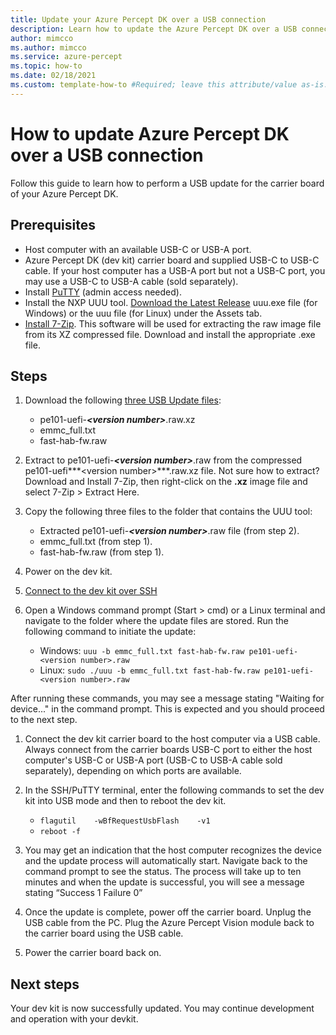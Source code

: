 ```yaml
---
title: Update your Azure Percept DK over a USB connection
description: Learn how to update the Azure Percept DK over a USB connection
author: mimcco
ms.author: mimcco
ms.service: azure-percept
ms.topic: how-to
ms.date: 02/18/2021
ms.custom: template-how-to #Required; leave this attribute/value as-is.
---
```


# How to update Azure Percept DK over a USB connection

Follow this guide to learn how to perform a USB update for the carrier board of your Azure Percept DK.

## Prerequisites
- Host computer with an available USB-C or USB-A port.
- Azure Percept DK (dev kit) carrier board and supplied USB-C to USB-C cable. If your host computer has a USB-A port but not a USB-C port, you may use a USB-C to USB-A cable (sold separately).
- Install [PuTTY](https://www.chiark.greenend.org.uk/~sgtatham/putty/latest.html) (admin access needed).
- Install the NXP UUU tool. [Download the Latest Release](https://github.com/NXPmicro/mfgtools/releases) uuu.exe file (for Windows) or the uuu file (for Linux) under the Assets tab.
- [Install 7-Zip](https://www.7-zip.org/). This software will be used for extracting the raw image file from its XZ compressed file. Download and install the appropriate .exe file.

## Steps
1.	Download the following [three USB Update files](https://go.microsoft.com/fwlink/?linkid=2155734):
	- pe101-uefi-***&lt;version number&gt;***.raw.xz
	- emmc_full.txt
	- fast-hab-fw.raw
 
1. Extract to pe101-uefi-***&lt;version number&gt;***.raw  from the compressed pe101-uefi***&lt;version number&gt;***.raw.xz file. 
Not sure how to extract? Download and Install 7-Zip, then right-click on the **.xz** image file and select 7-Zip &gt; Extract Here.

1. Copy the following three files to the folder that contains the UUU tool:
	- Extracted  pe101-uefi-***&lt;version number&gt;***.raw file (from step 2).
	- emmc_full.txt  (from step 1).
	- fast-hab-fw.raw (from step 1).
 
1. Power on the dev kit.
1. [Connect to the dev kit over SSH](./how-to-ssh-into-percept-dk.md)
1. Open a Windows command prompt (Start &gt; cmd) or a Linux terminal and navigate to the folder where the update files are stored. Run the following command to initiate the update:
	- Windows:
	```uuu -b emmc_full.txt fast-hab-fw.raw pe101-uefi-<version number>.raw```
	- Linux:
	```sudo ./uuu -b emmc_full.txt fast-hab-fw.raw pe101-uefi-<version number>.raw```
	
After running these commands, you may see a message stating "Waiting for device..." in the command prompt. This is expected and you should proceed to the next step.
	
1. Connect the dev kit carrier board to the host computer via a USB cable. Always connect from the carrier boards USB-C port to either the host computer's USB-C or USB-A port (USB-C to USB-A cable sold separately), depending on which ports are available. 
 
1. In the SSH/PuTTY terminal, enter the following commands to set the dev kit into USB mode and then to reboot the dev kit.
	- ```flagutil    -wBfRequestUsbFlash    -v1```
	- ```reboot -f```
 
1. You may get an indication that the host computer recognizes the device and the update process will automatically start. Navigate back to the command prompt to see the status. The process will take up to ten minutes and when the update is successful, you will see a message stating “Success 1 Failure 0”
 
1. Once the update is complete, power off the carrier board. Unplug the USB cable from the PC.  Plug the Azure Percept Vision module back to the carrier board using the USB cable.

1. Power the carrier board back on.

## Next steps

Your dev kit is now successfully updated. You may continue development and operation with your devkit.